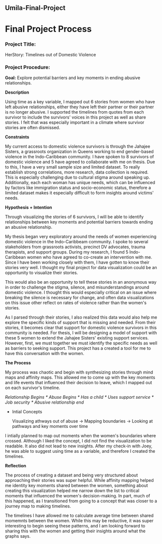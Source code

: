 ## Umila-Final-Project
# Final Project Process


### Project Title: 
HerStory: Timelines out of Domestic Violence

### Project Procedure: 
**Goal:**
Explore potential barriers and key moments in ending abusive relationships.  

**Description**

Using time as a key variable, I mapped out 6 stories from women who have left abusive relationships, either they have left their partner or their partner is no longer abusive.
I supported the timelines from quotes from each survivor to include the survivors' voices in this project as well as share stories. I felt that was especially important in a climate where survivor stories are often dismissed.


**Constraints**

My current access to domestic violence survivors is through the Jahajee Sisters, a grassroots organization in Queens working to end gender-based violence in the Indo-Caribbean community.  I have spoken to 8 survivors of domestic violence and 5 have agreed to collaborate with me on thesis.  Due to this, I have a very small sample size and limited dataset.  To really establish strong correlations, more research, data collection is required. This is especially challenging due to cultural stigma around speaking up.  Additionally, each each woman has unique needs, which can be influenced by factors like immigration status and socio-economic status, therefore a limited dataset makes it especially difficult to form insights around victims' needs.

**Hypothesis + Intention**

Through visualizing the stories of 6 survivors, I will be able to identify relationships between key moments and potential barriers towards ending an abusive relationship.

My thesis began very exploratory around the needs of women experiencing domestic violence in the Indo-Caribbeam community.   I spoke to several stakeholders from grassroots activists, precinct DV advocates, trauma therapists, and support groups. During my research, I found 5 Indo-Caribbean women who have agreed to co-create an intervention with me.  Since I have been working closely with them, I have gotten to know their stories very well. I thought my final project for data visualization could be an opportunity to visualize their stories.

This would also be an opportunity to tell these stories in an anonymous way in order to challenge the stigma, silence, and misunderstandings around domestic violence.  I thought this would especially critical on an issue where breaking the silence is necessary for change, and often data visualizations on this issue other reflect on rates of violence rather than the women's stories.

As I parsed through their stories, I also realized this data would also help me explore the specific kinds of support that is missing and needed.  From their stories, it becomes clear that support for domestic violence survivors in this community is needed. For thesis, I will be designing a model of support with these 5 women to extend the Jahajee Sisters' existing support services.  However, first, we must together we must identify the specific needs as well as barriers to seeking support. This project has a created a tool for me to have this conversation with the women. 

**The Process**

My process was chaotic and begin with synthesizing stories through mind maps and affinity maps.  This allowed me to come up with the key moments and life events that influenced their decision to leave, which I mapped out on each survivor's timeline.

*Relationship Begins * Abuse Begins * Has a child * Uses support service * Job security * Abusive relationship end*

* Intial Concepts

   Visualizing athways out of abuse -> Mapping boundaries -> Looking at pathways and key moments over time
   
 I intially planned to map out moments when the women's boundaries where crossed.  Although I liked the concept, I did not find the visualization to be readable.  It also did not lead to new insights.  After my check-in with Joey, he was able to suggest using time as a variable, and therefore I created the timelines.
   
  **Reflection**
  
  The process of creating a dataset and being very structured about approaching their stories was super helpful.  While affinity mapping helped me identity key moments shared between the women, something about creating this visualization helped me narrow down the list to critical moments that influenced the women's decision-making.  In part, much of this happened, as I transitioned from going to a concept that was closer to a journey map to making timelines. 
  
The timelines I have allowed me to calculate average time between shared momemnts between the women.  While this may be reductive, it was super interesting to begin seeing these patterns, and I am looking forward to sharing this with the women and getting their insights around what the graphs says.
  
  
  
